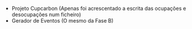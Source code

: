 - Projeto Cupcarbon (Apenas foi acrescentado a escrita das ocupações e desocupações num ficheiro)
- Gerador de Eventos (O mesmo da Fase B)
